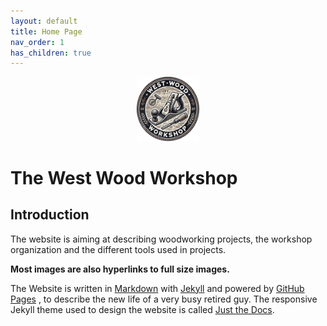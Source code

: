 ```yaml
---
layout: default
title: Home Page
nav_order: 1
has_children: true
---
```



<p align="center"> <img src="media/www-logo-2.png" width="20%" height="20%"/> </p>

#  The West Wood Workshop

## Introduction

The website is aiming at describing woodworking projects, 
the workshop organization and the different tools used in projects. 

__Most images are also hyperlinks to full size images.__

The Website is written in [Markdown](https://www.markdownguide.org/)  with 
[Jekyll](https://jekyllrb.com/)  and powered by [GitHub Pages](https://pages.github.com/) ,
to describe the new life of a very busy retired guy. The responsive Jekyll theme 
used to design the website is called [Just the Docs](https://just-the-docs.com/). 



